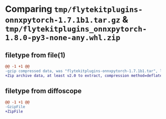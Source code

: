# Comparing `tmp/flytekitplugins-onnxpytorch-1.7.1b1.tar.gz` & `tmp/flytekitplugins_onnxpytorch-1.8.0-py3-none-any.whl.zip`

## filetype from file(1)

```diff
@@ -1 +1 @@
-gzip compressed data, was "flytekitplugins-onnxpytorch-1.7.1b1.tar", last modified: Tue Jun 27 22:00:58 2023, max compression
+Zip archive data, at least v2.0 to extract, compression method=deflate
```

## filetype from diffoscope

```diff
@@ -1 +1 @@
-GzipFile
+ZipFile
```


